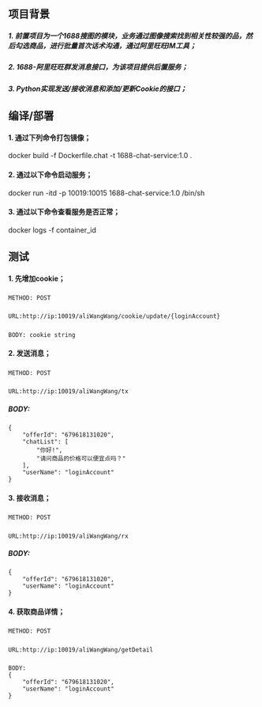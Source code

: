 ## 项目背景
##### 1. 前置项目为一个1688搜图的模块，业务通过图像搜索找到相关性较强的品，然后勾选商品，进行批量首次话术沟通，通过阿里旺旺IM工具；

##### 2. 1688-阿里旺旺群发消息接口，为该项目提供后置服务；

##### 3. Python实现发送/接收消息和添加/更新Cookie的接口；



## 编译/部署
#### 1. 通过下列命令打包镜像；
docker build -f Dockerfile.chat -t 1688-chat-service:1.0 .

#### 2. 通过以下命令启动服务；
docker run -itd -p 10019:10015 1688-chat-service:1.0 /bin/sh

#### 3. 通过以下命令查看服务是否正常；
docker logs -f container_id



## 测试
#### 1. 先增加cookie；
##### 
	METHOD: POST
##### 
	URL:http://ip:10019/aliWangWang/cookie/update/{loginAccount}
##### 
	BODY: cookie string

#### 2. 发送消息；
##### 
	METHOD: POST
##### 
	URL:http://ip:10019/aliWangWang/tx
##### BODY: 
	{
		"offerId": "679618131020",
		"chatList": [
			"你好!",
			"请问商品的价格可以便宜点吗？"
		],
		"userName": "loginAccount"
	}

#### 3. 接收消息；
##### 
	METHOD: POST
##### 
	URL:http://ip:10019/aliWangWang/rx
##### BODY: 
	{
		"offerId": "679618131020",
		"userName": "loginAccount"
	}

#### 4. 获取商品详情；
#####
	METHOD: POST
##### 
	URL:http://ip:10019/aliWangWang/getDetail
##### 
	BODY: 
	{
		"offerId": "679618131020",
		"userName": "loginAccount"
	}
